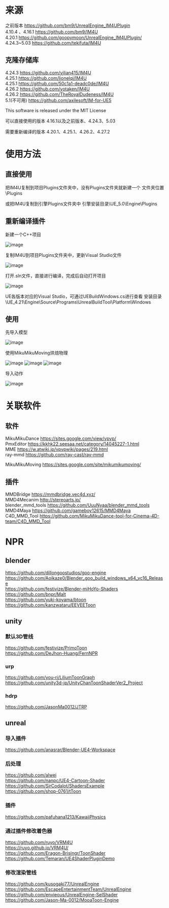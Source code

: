 
# 来源

之前版本 https://github.com/bm9/UnrealEngine_IM4UPlugin   
4.10.4 、4.16.1 https://github.com/bm9/IM4U  
4.20.1 https://github.com/goopymoon/UnrealEngine_IM4UPlugin/  
4.24.3~5.03 https://github.com/tekifuta/IM4U  

## 克隆存储库

4.24.3 https://github.com/yjlian415/IM4U  
4.25.1 https://github.com/lionelqi/IM4U  
4.25.1 https://github.com/50c1a1-deadc0de/IM4U   
4.26.2 https://github.com/yotaken/IM4U  
4.26.2 https://github.com/TheRoyalDudeness/IM4U    
5.1(不可用) https://github.com/axilesoft/IM-for-UE5  

This software is released under the MIT License

可以直接使用的版本
4.16.1以及之前版本、4.24.3、5.03

需要重新编译的版本
4.20.1、4.25.1、4.26.2、4.27.2

# 使用方法

## 直接使用

把IM4U复制到项目Plugins文件夹中，没有Plugins文件夹就新建一个
文件夹位置\\Plugins

或把IM4U复制到引擎Plugins文件夹中
引擎安装目录\\UE_5.0\\Engine\\Plugins

## 重新编译插件

新建一个C++项目

![image](public/image/2023-01-14_11-13-47.png)  

复制IM4U到项目Plugins文件夹中，更新Visual Studio文件

![image](public/image/2023-01-14_11-16-35.png)  

打开.sln文件，直接进行编译，完成后自动打开项目 

![image](public/image/2023-01-14_11-18-37.png)

UE各版本对应的Visual Studio，可通过UEBuildWindows.cs进行查看
安装目录\\UE_4.21\\Engine\\Source\\Programs\\UnrealBuildTool\\Platform\\Windows

## 使用

先导入模型  

![image](public/image/2023-01-14_11-34-04.png)

使用MikuMikuMoving烘焙物理  

![image](public/image/2023-01-14_11-36-01.png)
![image](public/image/2023-01-14_11-36-32.png)
![image](public/image/2023-01-14_11-37-08.png)

导入动作 

![image](public/image/2023-01-14_11-37-36.png)

# 关联软件

## 软件

MikuMikuDance https://sites.google.com/view/vpvp/  
PmxEditor https://kkhk22.seesaa.net/category/14045227-1.html  
MME https://w.atwiki.jp/vpvpwiki/pages/219.html  
ray-mmd https://github.com/ray-cast/ray-mmd 

MikuMikuMoving https://sites.google.com/site/mikumikumoving/  

## 插件 
MMDBridge https://mmdbridge.vec4d.xyz/  
MMD4Mecanim http://stereoarts.jp/  
blender_mmd_tools https://github.com/UuuNyaa/blender_mmd_tools  
MMD4Maya https://github.com/gameboy12615/MMD4Maya  
C4D_MMD_Tool https://github.com/MikuMikuDance-tool-for-Cinema-4D-team/C4D_MMD_Tool  

# NPR

## blender

https://github.com/dillongoostudios/goo-engine  
https://github.com/Aoikaze0/Blender_goo_build_windows_x64_vc16_Release  
https://github.com/festivize/Blender-miHoYo-Shaders  
https://github.com/bnpr/Malt  
https://github.com/yuki-koyama/btoon  
https://github.com/kanzwataru/EEVEEToon  
## unity

### 默认3D管线
https://github.com/festivize/PrimoToon  
https://github.com/DeJhon-Huang/FernNPR  

### urp
https://github.com/you-ri/LiliumToonGraph  
https://github.com/unity3d-jp/UnityChanToonShaderVer2_Project  

### hdrp
https://github.com/JasonMa0012/JTRP  

## unreal

### 导入插件

https://github.com/anasrar/Blender-UE4-Workspace  

### 后处理

https://github.com/alwei  
https://github.com/nanpc/UE4-Cartoon-Shader  
https://github.com/SirCodalot/ShadersExample  
https://github.com/shop-0761/tToon  

### 插件

https://github.com/pafuhana1213/KawaiiPhysics  

### 通过插件修改着色器
https://github.com/ruyo/VRM4U  
https://ruyo.github.io/VRM4U/  
https://github.com/Eragon-Brisingr/ToonShader  
https://github.com/Temaran/UE4ShaderPluginDemo  

### 修改渲染管线

https://github.com/kusogaki77/UnrealEngine  
https://github.com/EscapeEntertainmentTeam/UnrealEngine  
https://github.com/envieous/UnrealEngine-SelShader  
https://github.com/Jason-Ma-0012/MooaToon-Engine  
